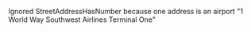 Ignored StreetAddressHasNumber because one address is an airport "1 World Way Southwest Airlines Terminal One"
